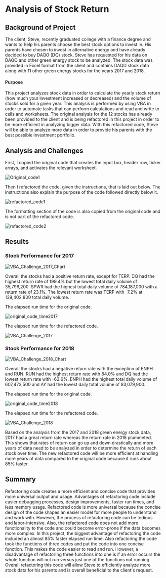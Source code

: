 # Analysis of Stock Return
## Background of Project
The client, Steve, recently graduated college with a finance degree and wants to help his parents choose the best stock options to invest in. His parents have chosen to invest in alternative energy and have already decided to buy DAQO (DQ) stock. Steve has requested for his data on DAQO and other green energy stock to be analyzed. The stock data was provided in Excel format from the client and contains DAQO stock data along with 11 other green energy stocks for the years 2017 and 2018. 
#### Purpose
This project analyzes stock data in order to calculate the yearly stock return (how much your investment increased or decreased) and the volume of stocks sold for a given year. This analysis is performed by using VBA in order to automate tasks that can perform calculations and read and write to cells and worksheets. The original analysis for the 12 stocks has already been provided to the client and is being refactored in this project in order to be more efficient in analyzing bigger data. With this refactored code, Steve will be able to analyze more data in order to provide his parents with the best possible investment portfolio.

## Analysis and Challenges
First, I copied the original code that creates the input box, header row, ticker arrays, and activates the relevant worksheet. 

![Original_code1](https://user-images.githubusercontent.com/57520471/159149787-9ec367c4-013c-4df6-b0c7-1d08f904425c.png)

Then I refactored the code, given the instructions, that is laid out below. The instructions also explain the purpose of the code followed directly below it.

![refactored_code1](https://user-images.githubusercontent.com/57520471/159149793-e10e24e3-9873-4bcd-b09f-ba89d6fc627c.png)

The formatting section of the code is also copied from the original code and is not part of the refactored code. 

![refactored_code2](https://user-images.githubusercontent.com/57520471/159149838-f71e8a85-cb48-4cac-9765-6c7868a6d350.png)

## Results
### Stock Performance for 2017
![VBA_Challenge_2017_Chart](https://user-images.githubusercontent.com/57520471/159150364-f6acc487-35e7-4460-85ee-79e86f1d5964.png)

Overall the stocks had a positive return rate, except for TERP. DQ had the highest return rate of 199.4% but the lowest total daily volume of 35,796,200. SPWR had the highest total daily volume of 784,187,000 with a return rate of 23.1%.  The lowest return rate was TERP with -7.2% at 139,402,800 total daily volume.

The elapsed run time for the original code.

![original_code_time2017](https://user-images.githubusercontent.com/57520471/159150375-cbd2a5d4-1fce-478e-b4c6-bca18f6d9690.png)

The elapsed run time for the refactored code.

![VBA_Challenge_2017](https://user-images.githubusercontent.com/57520471/159150513-d98b908f-3388-42d4-bcd9-7bbc7b0522f1.png)

### Stock Performance for 2018
![VBA_Challenge_2018_Chart](https://user-images.githubusercontent.com/57520471/159150388-5eb41fcb-c259-4d35-8079-0d5c9b2a07d3.png)

Overall the stocks had a negative return rate with the exception of ENPH and RUN. RUN had the highest return rate with 84.0% and DQ had the lowest return rate with -62.6%. ENPH had the highest total daily volume of 607,473,500 and AY had the lowest daily total volume of 83,079,900. 

The elapsed run time for the original code.

![original_code_time2018](https://user-images.githubusercontent.com/57520471/159150392-2710de81-312d-4bfd-83c8-932cf2d9435c.png)

The elapsed run time for the refactored code.

![VBA_Challenge_2018](https://user-images.githubusercontent.com/57520471/159150399-e0912041-33bf-4d99-b51b-24296f2d96e6.png)

Based on the analysis from the 2017 and 2018 green energy stock data, 2017 had a great return rate whereas the return rate in 2018 plummeted. This shows that rates of return can go up and down drastically and more years of data need to be analyzed in order to determine the return of each stock over time. The new refactored code will be more efficient at handling more years of data compared to the original code because it runs about 85% faster. 

## Summary
Refactoring code creates a more efficient and concise code that provides more universal output and usage. Advantages of refactoring code include easier debugging processes, design improvements, faster run times, and less memory usage. Refactored code is more universal because the concise design of the code shapes an easier model for more people to understand and work with. However, the process of refactoring code can be tedious and labor-intensive. Also, the refactored code does not add more functionality to the code and could become error-prone if the data becomes more complex. 
In this project, the biggest advantage of refactoring the code included an almost 85% faster elapsed run time. Also refactoring the code took the functions of three codes and put the code into one concise function. This makes the code easier to read and run. However, a disadvantage of refactoring three functions into one is if an error occurs the whole function will not run versus just one of the functions not running. Overall refactoring this code will allow Steve to efficiently analyze more stock data for his parents and is overall beneficial to the client's request. 
